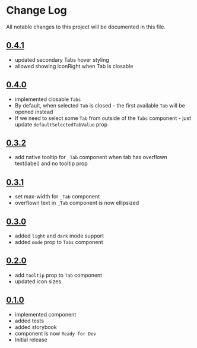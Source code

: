 # Change Log

All notable changes to this project will be documented in this file.

## [0.4.1](https://github.com/code-dot-org/code-dot-org/pull/61939)

- updated secondary Tabs hover styling
- allowed showing iconRight when Tab is closable

## [0.4.0](https://github.com/code-dot-org/code-dot-org/pull/61608)

- implemented closable `Tabs`
- By default, when selected `Tab` is closed - the first available `Tab` will be opened instead
- If we need to select some `Tab` from outside of the `Tabs` component - just update `defaultSelectedTabValue` prop

## [0.3.2](https://github.com/code-dot-org/code-dot-org/pull/61624)

- add native tooltip for `_Tab` component when tab has overflown text(label) and no tooltip prop

## [0.3.1](https://github.com/code-dot-org/code-dot-org/pull/61120)

- set max-width for `_Tab` component
- overflown text in `_Tab` component is now ellipsized

## [0.3.0](https://github.com/code-dot-org/code-dot-org/pull/59675)

- added `light` and `dark` mode support
- added `mode` prop to `Tabs` component

## [0.2.0](https://github.com/code-dot-org/code-dot-org/pull/59292)

- add `tooltip` prop to `Tab` component
- updated icon sizes

## [0.1.0](https://github.com/code-dot-org/code-dot-org/pull/57195)

- implemented component
- added tests
- added storybook
- component is now `Ready for Dev`
- Initial release
